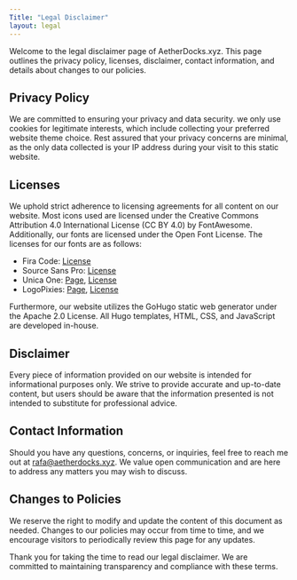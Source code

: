 ```yaml
---
Title: "Legal Disclaimer"
layout: legal
---
```


Welcome to the legal disclaimer page of AetherDocks.xyz. This page outlines the privacy policy, licenses, disclaimer, contact information, and details about changes to our policies.

## Privacy Policy
We are committed to ensuring your privacy and data security. we only use cookies for legitimate interests, which include collecting your preferred website theme choice. Rest assured that your privacy concerns are minimal, as the only data collected is your IP address during your visit to this static website.

## Licenses
We uphold strict adherence to licensing agreements for all content on our website. Most icons used are licensed under the Creative Commons Attribution 4.0 International License (CC BY 4.0) by FontAwesome. Additionally, our fonts are licensed under the Open Font License. The licenses for our fonts are as follows:

- Fira Code: [License](https://github.com/tonsky/FiraCode/blob/master/LICENSE)
- Source Sans Pro: [License](https://www.fontsquirrel.com/license/source-sans-pro)
- Unica One: [Page](https://fonts.google.com/specimen/Unica+One/about), [License](https://scripts.sil.org/cms/scripts/page.php?site_id=nrsi&id=OFL)
- LogoPixies: [Page](https://www.fontspace.com/logopixies-font-f40772), [License](https://www.fontspace.com/help#license-3)

Furthermore, our website utilizes the GoHugo static web generator under the Apache 2.0 License. All Hugo templates, HTML, CSS, and JavaScript are developed in-house.

## Disclaimer
Every piece of information provided on our website is intended for informational purposes only. We strive to provide accurate and up-to-date content, but users should be aware that the information presented is not intended to substitute for professional advice.

## Contact Information
Should you have any questions, concerns, or inquiries, feel free to reach me out at rafa@aetherdocks.xyz. We value open communication and are here to address any matters you may wish to discuss.

## Changes to Policies
We reserve the right to modify and update the content of this document as needed. Changes to our policies may occur from time to time, and we encourage visitors to periodically review this page for any updates.


Thank you for taking the time to read our legal disclaimer. We are committed to maintaining transparency and compliance with these terms.
